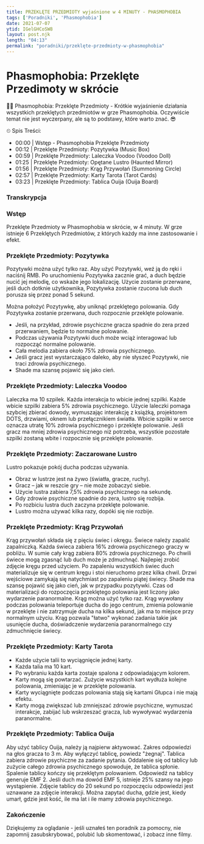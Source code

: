 ```yaml
---
title: PRZEKLĘTE PRZEDMIOTY wyjaśnione w 4 MINUTY - PHASMOPHOBIA
tags: ['Poradniki', 'Phasmophobia']
date: 2021-07-07
ytid: IGelGHCoSW8
layout: post.njk
length: "04:13"
permalink: "poradniki/przeklęte-przedmioty-w-phasmophobia"
---
```


# Phasmophobia: Przeklęte Przedimoty w skrócie

👋😊 Phasmophobia: Przeklęte Przedmioty - Krótkie wyjaśnienie działania wszystkich przeklętych przedmiotów w grze Phasmophobia. Oczywiście temat nie jest wyczerpany, ale są to podstawy, które warto znać. 😎

⏲ Spis Treści:
- 00:00 | Wstęp - Phasmophobia Przeklęte Przedmioty
- 00:12 | Przeklęte Przedmioty: Pozytywka (Music Box)
- 00:59 | Przeklęte Przedmioty: Laleczka Voodoo (Voodoo Doll)
- 01:25 | Przeklęte Przedmioty: Opętane Lustro (Haunted Mirror)
- 01:56 | Przeklęte Przedmioty: Krąg Przywołań (Summoning Circle)
- 02:57 | Przeklęte Przedmioty: Karty Tarota (Tarot Cards)
- 03:23 | Przeklęte Przedmioty: Tablica Ouija (Ouija Board)


<h3 id="transkrypcja">Transkrypcja</h3>

### Wstęp
Przeklęte Przedmioty w Phasmophobia w skrócie, w 4 minuty. W grze istnieje 6 Przeklętych Przedmiotów, z których każdy ma inne zastosowanie i efekt.

### Przeklęte Przedmioty: Pozytywka
Pozytywki można użyć tylko raz.
Aby użyć Pozytywki, weź ją do ręki i naciśnij RMB.
Po uruchomieniu Pozytywka zacznie grać, a duch będzie nucić jej melodię, co wskaże jego lokalizację.
Użycie zostanie przerwane, jeśli duch dotknie użytkownika, Pozytywka zostanie rzucona lub duch porusza się przez ponad 5 sekund.

Można położyć Pozytywkę, aby uniknąć przeklętego polowania.
Gdy Pozytywka zostanie przerwana, duch rozpocznie przeklęte polowanie.

- Jeśli, na przykład, zdrowie psychiczne gracza spadnie do zera przed przerwaniem, będzie to normalne polowanie.
- Podczas używania Pozytywki duch może wciąż interagować lub rozpocząć normalne polowanie.
- Cała melodia zabiera około 75% zdrowia psychicznego.
- Jeśli gracz jest wystarczająco daleko, aby nie słyszeć Pozytywki, nie traci zdrowia psychicznego.
- Shade ma szansę pojawić się jako cień.

### Przeklęte Przedmioty: Laleczka Voodoo
Laleczka ma 10 szpilek.
Każda interakcja to wbicie jednej szpilki.
Każde wbicie szpilki zabiera 5% zdrowia psychicznego.
Użycie laleczki pomaga szybciej zbierać dowody, wymuszając interakcję z książką, projektorem DOTS, drzwiami, oknem lub przełącznikiem światła.
Wbicie szpilki w serce oznacza utratę 10% zdrowia psychicznego i przeklęte polowanie.
Jeśli gracz ma mniej zdrowia psychicznego niż potrzeba, wszystkie pozostałe szpilki zostaną wbite i rozpocznie się przeklęte polowanie.

### Przeklęte Przedmioty: Zaczarowane Lustro
Lustro pokazuje pokój ducha podczas używania.
- Obraz w lustrze jest na żywo (światła, gracze, ruchy).
- Gracz – jak w reszcie gry – nie może zobaczyć siebie.
- Użycie lustra zabiera 7,5% zdrowia psychicznego na sekundę.
- Gdy zdrowie psychiczne spadnie do zera, lustro się rozbija.
- Po rozbiciu lustra duch zaczyna przeklęte polowanie.
- Lustro można używać kilka razy, dopóki się nie rozbije.


### Przeklęte Przedmioty: Krąg Przywołań
Krąg przywołań składa się z pięciu świec i okręgu.
Świece należy zapalić zapalniczką.
Każda świeca zabiera 16% zdrowia psychicznego graczy w pobliżu.
W sumie cały krąg zabiera 80% zdrowia psychicznego.
Po chwili świece mogą zgasnąć lub duch może je zdmuchnąć.
Najlepiej zrobić zdjęcie kręgu przed użyciem.
Po zapaleniu wszystkich świec duch materializuje się w centrum kręgu i stoi nieruchomo przez kilka chwil.
Drzwi wejściowe zamykają się natychmiast po zapaleniu piątej świecy.
Shade ma szansę pojawić się jako cień, jak w przypadku pozytywki.
Czas od materializacji do rozpoczęcia przeklętego polowania jest liczony jako wydarzenie paranormalne.
Krąg można użyć tylko raz.
Krąg wywołany podczas polowania teleportuje ducha do jego centrum, zmienia polowanie w przeklęte i nie zatrzymuje ducha na kilka sekund, jak ma to miejsce przy normalnym użyciu.
Krąg pozwala "łatwo" wykonać zadania takie jak usunięcie ducha, doświadczenie wydarzenia paranormalnego czy zdmuchnięcie świecy.


### Przeklęte Przedmioty: Karty Tarota
- Każde użycie talii to wyciągnięcie jednej karty.
- Każda talia ma 10 kart.
- Po wybraniu każda karta zostaje spalona z odpowiadającym kolorem.
- Karty mogą się powtarzać.
Zużycie wszystkich kart wydłuża kolejne polowania, zmieniając je w przeklęte polowania.
- Karty wyciągnięte podczas polowania stają się kartami Głupca i nie mają efektu.
- Karty mogą zwiększać lub zmniejszać zdrowie psychiczne, wymuszać interakcje, zabijać lub wskrzeszać gracza, lub wywoływać wydarzenia paranormalne.

### Przeklęte Przedmioty: Tablica Ouija
Aby użyć tablicy Ouija, należy ją najpierw aktywować.
Zakres odpowiedzi na głos gracza to 3 m.
Aby wyłączyć tablicę, powiedz "żegnaj".
Tablica zabiera zdrowie psychiczne za zadanie pytania.
Oddalenie się od tablicy lub zużycie całego zdrowia psychicznego spowoduje, że tablica spłonie.
Spalenie tablicy kończy się przeklętym polowaniem.
Odpowiedź na tablicy generuje EMF 2.
Jeśli duch ma dowód EMF 5, istnieje 25% szansy na jego wystąpienie.
Zdjęcie tablicy do 20 sekund po rozpoczęciu odpowiedzi jest uznawane za zdjęcie interakcji.
Można zapytać ducha, gdzie jest, kiedy umarł, gdzie jest kość, ile ma lat i ile mamy zdrowia psychicznego.

### Zakończenie
Dziękujemy za oglądanie - jeśli uznałeś ten poradnik za pomocny, nie zapomnij zasubskrybować, polubić lub skomentować, i zobacz inne filmy.